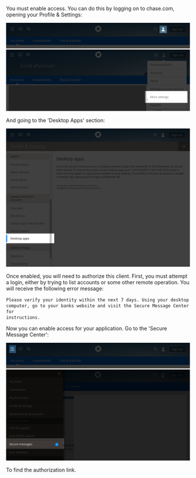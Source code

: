 You must enable access. You can do this by logging on to chase.com, opening
your Profile & Settings:

![Settings](chase/settings.png)
![Settings](chase/settings-menu.png)

And going to the 'Desktop Apps' section:

![Desktop Apps](chase/desktop-apps.png)

Once enabled, you will need to authorize this client. First, you must attempt
a login, either by trying to list accounts or some other remote operation. You
will receive the following error message:

```
Please verify your identity within the next 7 days. Using your desktop
computer, go to your banks website and visit the Secure Message Center for
instructions.

```

Now you can enable access for your application. Go to the 'Secure Message
Center':

![Open Sidebar](chase/open-sidebar.png)
![Secure Message Center](chase/secure-messages.png)

To find the authorization link.
